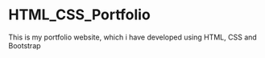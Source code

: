 # HTML_CSS_Portfolio
This is my portfolio website, which i have developed using HTML, CSS and Bootstrap
